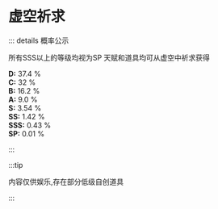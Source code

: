 # 虚空祈求

::: details 概率公示

所有SSS以上的等级均视为SP
天赋和道具均可从虚空中祈求获得

 **D:** 37.4 %  
 **C:** 32 %  
 **B:** 16.2 %  
 **A:** 9.0 %  
 **S:** 3.54 %  
 **SS:** 1.42 %  
 **SSS:** 0.43 %  
 **SP:** 0.01 %  

:::

:::tip

内容仅供娱乐,存在部分低级自创道具

:::


<script setup>
import { cardData } from '../js/cards.js'
</script>

<GachaSimulator :cardData="cardData" />